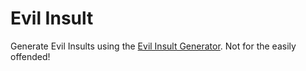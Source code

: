 # Evil Insult

Generate Evil Insults using the [Evil Insult Generator](https://evilinsult.com/). Not for the easily offended!
